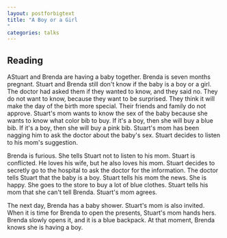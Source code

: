 ```yaml
---
layout: postforbigtext
title: "A Boy or a Girl
"
categories: talks
---
```


## Reading 

AStuart and Brenda are having a baby together. Brenda is seven months pregnant. Stuart and Brenda still don't know if the baby is a boy or a girl. The doctor had asked them if they wanted to know, and they said no. They do not want to know, because they want to be surprised. They think it will make the day of the birth more special. Their friends and family do not approve. Stuart's mom wants to know the sex of the baby because she wants to know what color bib to buy. If it's a boy, then she will buy a blue bib. If it's a boy, then she will buy a pink bib. Stuart's mom has been nagging him to ask the doctor about the baby's sex. Stuart decides to listen to his mom's suggestion.

Brenda is furious. She tells Stuart not to listen to his mom. Stuart is conflicted. He loves his wife, but he also loves his mom. Stuart decides to secretly go to the hospital to ask the doctor for the information. The doctor tells Stuart that the baby is a boy. Stuart tells his mom the news. She is happy. She goes to the store to buy a lot of blue clothes. Stuart tells his mom that she can't tell Brenda. Stuart's mom agrees.

The next day, Brenda has a baby shower. Stuart's mom is also invited. When it is time for Brenda to open the presents, Stuart's mom hands hers. Brenda slowly opens it, and it is a blue backpack. At that moment, Brenda knows she is having a boy.